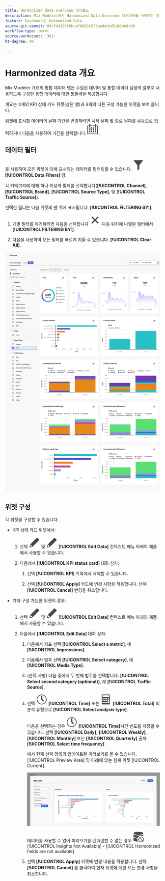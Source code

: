 ```yaml
---
title: Harmonized data overview 대시보드
description: Mix Modeler에서 Harmonized Data Overview 대시보드를 사용하는 방법에 대해 알아봅니다.
feature: Dashboard, Harmonized Data
source-git-commit: 08cfd4239f6bcaf885565f3ae04cbd51869e8c00
workflow-type: tm+mt
source-wordcount: '302'
ht-degree: 0%

---
```



# Harmonized data 개요

Mix Modeler 개요의 통합 데이터 탭은 수집된 데이터 및 통합 데이터 설정의 일부로 사용하도록 구성한 통합 데이터에 대한 통찰력을 제공합니다.

개요는 4개의 KPI 상태 카드 위젯(상단 행)과 6개의 다른 구성 가능한 위젯을 보여 줍니다.

위젯에 표시할 데이터의 날짜 기간을 변경하려면 시작 날짜 및 종료 날짜를 수동으로 입력하거나 다음을 사용하여 기간을 선택합니다. ![캘린더](../assets/icons/Calendar.svg).

## 데이터 필터

를 사용하여 모든 위젯에 대해 표시되는 데이터를 필터링할 수 있습니다. ![필터](../assets/icons/Filter.svg) **[!UICONTROL Data Filters]** 창.

각 카테고리에 대해 하나 이상의 필터를 선택합니다(**[!UICONTROL Channel]**, **[!UICONTROL Brand]**, **[!UICONTROL Source Type]**, 및 **[!UICONTROL Traffic Source]**).

선택한 필터는 다음 위젯의 맨 위에 표시됩니다. **[!UICONTROL FILTERING BY:]**.

1. 개별 필터를 제거하려면 다음을 선택합니다 ![닫기](../assets/icons/Close.svg) 다음 위치에 나열된 필터에서 **[!UICONTROL FILTERING BY:]**.

1. 다음을 사용하여 모든 필터를 빠르게 지울 수 있습니다. **[!UICONTROL Clear All]**.

![Harmonized data 개요](../assets/harmonized-data-overview.png)


## 위젯 구성

각 위젯을 구성할 수 있습니다.

* KPI 상태 카드 위젯에서:

   1. 선택 ![편집](../assets/icons/Edit.svg) 및 ![편집](../assets/icons/Edit.svg) **[!UICONTROL Edit Data]** 컨텍스트 메뉴 아래의 제품에서 사용할 수 있습니다.

   1. 다음에서 **[!UICONTROL KPI status card]** 대화 상자:

      1. 선택 **[!UICONTROL KPI]** 목록에서 삭제할 수 있습니다.

      1. 선택 **[!UICONTROL Apply]** 카드에 변경 사항을 적용합니다. 선택 **[!UICONTROL Cancel]** 변경을 취소합니다.

* 기타 구성 가능한 위젯의 경우:

   1. 선택 ![편집](../assets/icons/Edit.svg) 및 ![편집](../assets/icons/Edit.svg) **[!UICONTROL Edit Data]** 컨텍스트 메뉴 아래의 제품에서 사용할 수 있습니다.

   1. 다음에서 **[!UICONTROL Edit Data]** 대화 상자:

      1. 다음에서 지표 선택 **[!UICONTROL Select a metric]**, 예 **[!UICONTROL Impressions]**.
      1. 다음에서 범주 선택 **[!UICONTROL Select category]**, 예 **[!UICONTROL Media Type]**.
      1. (선택 사항) 다음 중에서 두 번째 범주를 선택합니다. **[!UICONTROL Select second category (optional)]**, 예 **[!UICONTROL Traffic Source]**.
      1. 선택 ![시계](../assets/icons/Clock.svg) **[!UICONTROL Time]** 또는 ![계산기](../assets/icons/Calculator.svg) **[!UICONTROL Total]** 의 분석 유형으로 **[!UICONTROL Select analysis type]**.

         다음을 선택하는 경우 ![시계](../assets/icons/Clock.svg) **[!UICONTROL Time]**&#x200B;시간 빈도를 지정할 수 있습니다. 선택 **[!UICONTROL Daily]**, **[!UICONTROL Weekly]**, **[!UICONTROL Monthly]** 또는 **[!UICONTROL Quarterly]** 출처: **[!UICONTROL Select time frequency]**.

         에서 현재 선택 항목의 업데이트된 미리보기를 볼 수 있습니다. [!UICONTROL Preview Area] 및 아래에 있는 현재 위젯 [!UICONTROL Current].

         ![통합 데이터 위젯 편집](../assets/edit-harmonized-data-widget.png)

         데이터를 사용할 수 없어 미리보기를 렌더링할 수 없는 경우 ![데이터 오류](../assets/icons/DataUnavailable.svg) [!UICONTROL Insights Not Available] - [!UICONTROL Harmonized fields are not available].

      1. 선택 **[!UICONTROL Apply]** 위젯에 변경 내용을 적용합니다. 선택 **[!UICONTROL Cancel]** 를 클릭하여 현재 위젯에 대한 모든 변경 사항을 취소합니다.

